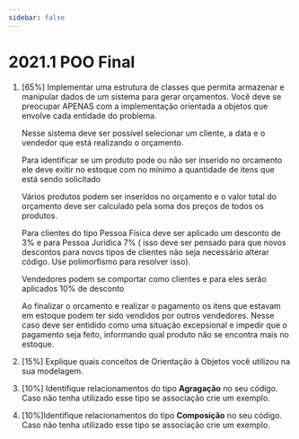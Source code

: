 ```yaml
---
sidebar: false
---
```


# 2021.1 POO Final 

1. [65%] Implementar uma estrutura de classes que permita armazenar e manipular dados de um sistema para gerar orçamentos. Você deve se preocupar APENAS com a implementação orientada a objetos que envolve cada entidade do problema. 

    Nesse sistema deve ser possível selecionar um cliente, a data e o vendedor que está realizando o orçamento.

    Para identificar se um produto pode ou não ser inserido no orcamento ele deve exitir no estoque com no mínimo a quantidade de itens que está sendo solicitado
    
    Vários produtos podem ser inseridos no orçamento e o valor total do orçamento deve ser calculado pela soma dos preços de todos os produtos.
    
    Para clientes do tipo Pessoa Física deve ser aplicado um desconto de 3% e para Pessoa Juridica 7% ( isso deve ser pensado para que novos descontos para novos tipos de clientes não seja necessário alterar código. Use polimorfismo para resolver isso).

    Vendedores podem se comportar como clientes e para eles serão aplicados 10% de desconto

    Ao finalizar o orcamento e realizar o pagamento os itens que estavam em estoque podem ter sido vendidos por outros vendedores. Nesse caso deve ser entidido como uma situação excepsional e impedir que o pagamento seja feito, informando qual produto não se encontra mais no estoque.

1. [15%] Explique quais conceitos de Orientação à Objetos você utilizou na sua modelagem.
1. [10%] Identifique relacionamentos do tipo **Agragação** no seu código. Caso não tenha utilizado esse tipo se associação crie um exemplo.
1. [10%]Identifique relacionamentos do tipo **Composição** no seu código. Caso não tenha utilizado esse tipo se associação crie um exemplo.
